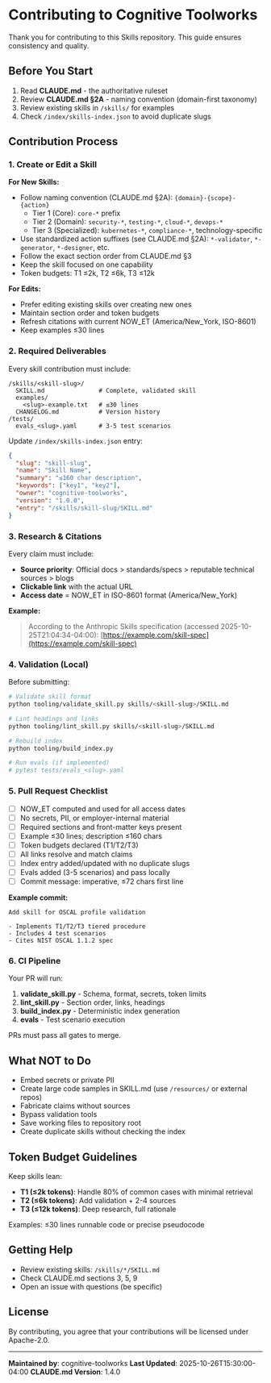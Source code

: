 # Contributing to Cognitive Toolworks

Thank you for contributing to this Skills repository. This guide ensures consistency and quality.

## Before You Start

1. Read **CLAUDE.md** - the authoritative ruleset
2. Review **CLAUDE.md §2A** - naming convention (domain-first taxonomy)
3. Review existing skills in `/skills/` for examples
4. Check `/index/skills-index.json` to avoid duplicate slugs

## Contribution Process

### 1. Create or Edit a Skill

**For New Skills:**

- Follow naming convention (CLAUDE.md §2A): `{domain}-{scope}-{action}`
  * Tier 1 (Core): `core-*` prefix
  * Tier 2 (Domain): `security-*`, `testing-*`, `cloud-*`, `devops-*`
  * Tier 3 (Specialized): `kubernetes-*`, `compliance-*`, technology-specific
- Use standardized action suffixes (see CLAUDE.md §2A): `*-validator`, `*-generator`, `*-designer`, etc.
- Follow the exact section order from CLAUDE.md §3
- Keep the skill focused on one capability
- Token budgets: T1 ≤2k, T2 ≤6k, T3 ≤12k

**For Edits:**

- Prefer editing existing skills over creating new ones
- Maintain section order and token budgets
- Refresh citations with current NOW_ET (America/New_York, ISO-8601)
- Keep examples ≤30 lines

### 2. Required Deliverables

Every skill contribution must include:

```
/skills/<skill-slug>/
  SKILL.md               # Complete, validated skill
  examples/
    <slug>-example.txt   # ≤30 lines
  CHANGELOG.md           # Version history
/tests/
  evals_<slug>.yaml      # 3-5 test scenarios
```

Update `/index/skills-index.json` entry:
```json
{
  "slug": "skill-slug",
  "name": "Skill Name",
  "summary": "≤160 char description",
  "keywords": ["key1", "key2"],
  "owner": "cognitive-toolworks",
  "version": "1.0.0",
  "entry": "/skills/skill-slug/SKILL.md"
}
```

### 3. Research & Citations

Every claim must include:

- **Source priority**: Official docs > standards/specs > reputable technical sources > blogs
- **Clickable link** with the actual URL
- **Access date** = NOW_ET in ISO-8601 format (America/New_York)

**Example:**
> According to the Anthropic Skills specification (accessed 2025-10-25T21:04:34-04:00): [https://example.com/skill-spec](https://example.com/skill-spec)

### 4. Validation (Local)

Before submitting:

```bash
# Validate skill format
python tooling/validate_skill.py skills/<skill-slug>/SKILL.md

# Lint headings and links
python tooling/lint_skill.py skills/<skill-slug>/SKILL.md

# Rebuild index
python tooling/build_index.py

# Run evals (if implemented)
# pytest tests/evals_<slug>.yaml
```

### 5. Pull Request Checklist

- [ ] NOW_ET computed and used for all access dates
- [ ] No secrets, PII, or employer-internal material
- [ ] Required sections and front-matter keys present
- [ ] Example ≤30 lines; description ≤160 chars
- [ ] Token budgets declared (T1/T2/T3)
- [ ] All links resolve and match claims
- [ ] Index entry added/updated with no duplicate slugs
- [ ] Evals added (3-5 scenarios) and pass locally
- [ ] Commit message: imperative, ≤72 chars first line

**Example commit:**
```
Add skill for OSCAL profile validation

- Implements T1/T2/T3 tiered procedure
- Includes 4 test scenarios
- Cites NIST OSCAL 1.1.2 spec
```

### 6. CI Pipeline

Your PR will run:

1. **validate_skill.py** - Schema, format, secrets, token limits
2. **lint_skill.py** - Section order, links, headings
3. **build_index.py** - Deterministic index generation
4. **evals** - Test scenario execution

PRs must pass all gates to merge.

## What NOT to Do

- Embed secrets or private PII
- Create large code samples in SKILL.md (use `/resources/` or external repos)
- Fabricate claims without sources
- Bypass validation tools
- Save working files to repository root
- Create duplicate skills without checking the index

## Token Budget Guidelines

Keep skills lean:

- **T1 (≤2k tokens)**: Handle 80% of common cases with minimal retrieval
- **T2 (≤6k tokens)**: Add validation + 2-4 sources
- **T3 (≤12k tokens)**: Deep research, full rationale

Examples: ≤30 lines runnable code or precise pseudocode

## Getting Help

- Review existing skills: `/skills/*/SKILL.md`
- Check CLAUDE.md sections 3, 5, 9
- Open an issue with questions (be specific)

## License

By contributing, you agree that your contributions will be licensed under Apache-2.0.

---

**Maintained by**: cognitive-toolworks
**Last Updated**: 2025-10-26T15:30:00-04:00
**CLAUDE.md Version**: 1.4.0
